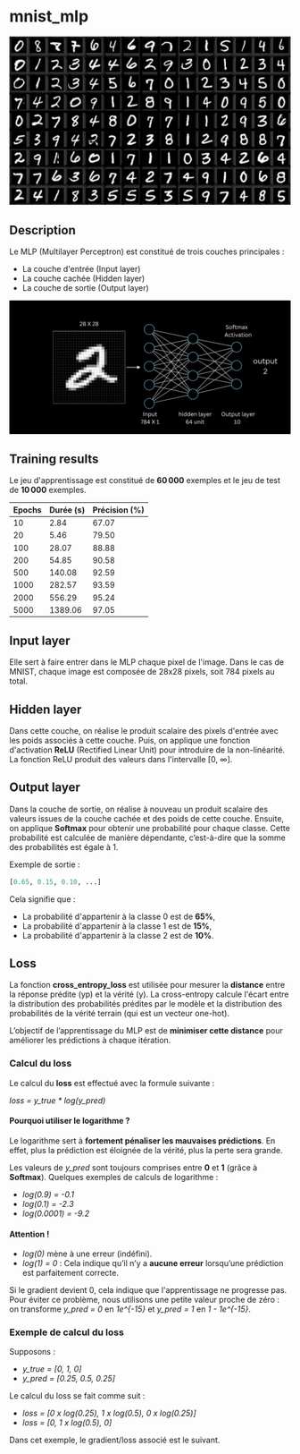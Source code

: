 # mnist_mlp

![Mnist](image-1.png)

## Description

Le MLP (Multilayer Perceptron) est constitué de trois couches principales :
- La couche d'entrée (Input layer)
- La couche cachée (Hidden layer)
- La couche de sortie (Output layer)

![MLP](image.png)

## Training results
Le jeu d'apprentissage est constitué de **60 000** exemples et le jeu de test de **10 000** exemples.

| Epochs | Durée (s) | Précision (%) |
|--------|-----------|---------------|
| 10     | 2.84      | 67.07         |
| 20     | 5.46      | 79.50         |
| 100    | 28.07     | 88.88         |
| 200    | 54.85     | 90.58         |
| 500    | 140.08    | 92.59         |
| 1000   | 282.57    | 93.59         |
| 2000   | 556.29    | 95.24         |
| 5000   | 1389.06   | 97.05         |

## Input layer
Elle sert à faire entrer dans le MLP chaque pixel de l'image. Dans le cas de MNIST, chaque image est composée de 28x28 pixels, soit 784 pixels au total.

## Hidden layer
Dans cette couche, on réalise le produit scalaire des pixels d'entrée avec les poids associés à cette couche. Puis, on applique une fonction d'activation **ReLU** (Rectified Linear Unit) pour introduire de la non-linéarité. 
La fonction ReLU produit des valeurs dans l'intervalle [0, ∞].

## Output layer
Dans la couche de sortie, on réalise à nouveau un produit scalaire des valeurs issues de la couche cachée et des poids de cette couche. Ensuite, on applique **Softmax** pour obtenir une probabilité pour chaque classe. Cette probabilité est calculée de manière dépendante, c’est-à-dire que la somme des probabilités est égale à 1.

Exemple de sortie :
```python
[0.65, 0.15, 0.10, ...]
```
Cela signifie que :
- La probabilité d'appartenir à la classe 0 est de **65%**,
- La probabilité d'appartenir à la classe 1 est de **15%**,
- La probabilité d'appartenir à la classe 2 est de **10%**.

## Loss

La fonction **cross_entropy_loss** est utilisée pour mesurer la **distance** entre la réponse prédite (yp) et la vérité (y). La cross-entropy calcule l'écart entre la distribution des probabilités prédites par le modèle et la distribution des probabilités de la vérité terrain (qui est un vecteur one-hot).

L’objectif de l’apprentissage du MLP est de **minimiser cette distance** pour améliorer les prédictions à chaque itération.

### Calcul du loss
Le calcul du **loss** est effectué avec la formule suivante :

*loss = y_true * log(y_pred)*

#### Pourquoi utiliser le logarithme ?
Le logarithme sert à **fortement pénaliser les mauvaises prédictions**. En effet, plus la prédiction est éloignée de la vérité, plus la perte sera grande.

Les valeurs de *y_pred* sont toujours comprises entre **0** et **1** (grâce à **Softmax**). Quelques exemples de calculs de logarithme :

- *log(0.9) = -0.1*
- *log(0.1) = -2.3*
- *log(0.0001) = -9.2*

#### Attention !
- *log(0)* mène à une erreur (indéfini).
- *log(1) = 0* : Cela indique qu’il n’y a **aucune erreur** lorsqu’une prédiction est parfaitement correcte.

Si le gradient devient 0, cela indique que l'apprentissage ne progresse pas. Pour éviter ce problème, nous utilisons une petite valeur proche de zéro : on transforme *y_pred = 0* en *1e^{-15}* et *y_pred = 1* en *1 - 1e^{-15}*.

### Exemple de calcul du loss
Supposons : 
- *y_true = [0, 1, 0]*
- *y_pred = [0.25, 0.5, 0.25]*

Le calcul du loss se fait comme suit :
- *loss = [0 x log(0.25), 1 x log(0.5), 0 x log(0.25)]*
- *loss = [0, 1 x log(0.5), 0]*

Dans cet exemple, le gradient/loss associé est le suivant.